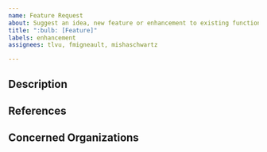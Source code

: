 ```yaml
---
name: Feature Request
about: Suggest an idea, new feature or enhancement to existing functionalities.
title: ":bulb: [Feature]"
labels: enhancement 
assignees: tlvu, fmigneault, mishaschwartz

---
```


## Description

<!-- 
    Describe the requested feature. 

    - What does the feature provide?
    - What changes does it require? 
-->



## References

<!-- 
  Additional screenshots or links to help understand the request?
-->


## Concerned Organizations

<!-- 
  If you know some developers or platform maintainers directly impacted or
  that should participate in the development of this feature

  @tag them below
-->
